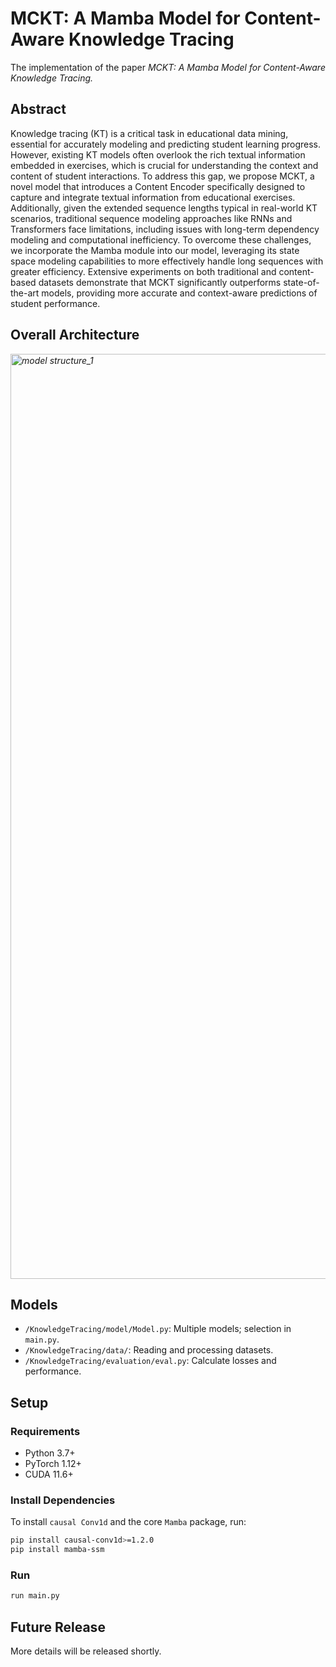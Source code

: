 # MCKT: A Mamba Model for Content-Aware Knowledge Tracing

The implementation of the paper *MCKT: A Mamba Model for Content-Aware Knowledge Tracing.*

## Abstract
Knowledge tracing (KT) is a critical task in educational data mining, essential for accurately modeling and predicting student learning progress. However, existing KT models often overlook the rich textual information embedded in exercises, which is crucial for understanding the context and content of student interactions. To address this gap, we propose MCKT, a novel model that introduces a Content Encoder specifically designed to capture and integrate textual information from educational exercises. Additionally, given the extended sequence lengths typical in real-world KT scenarios, traditional sequence modeling approaches like RNNs and Transformers face limitations, including issues with long-term dependency modeling and computational inefficiency. To overcome these challenges, we incorporate the Mamba module into our model, leveraging its state space modeling capabilities to more effectively handle long sequences with greater efficiency. Extensive experiments on both traditional and content-based datasets demonstrate that MCKT significantly outperforms state-of-the-art models, providing more accurate and context-aware predictions of student performance.

## Overall Architecture
*<img width="1480" alt="model structure_1" src="https://github.com/user-attachments/assets/c437c0e4-1342-4a50-9ef5-6e05afd9c48f">*

## Models

- `/KnowledgeTracing/model/Model.py`: Multiple models; selection in `main.py`.
- `/KnowledgeTracing/data/`: Reading and processing datasets.
- `/KnowledgeTracing/evaluation/eval.py`: Calculate losses and performance.

## Setup

### Requirements

- Python 3.7+
- PyTorch 1.12+
- CUDA 11.6+

### Install Dependencies

To install `causal Conv1d` and the core `Mamba` package, run:

```bash
pip install causal-conv1d>=1.2.0
pip install mamba-ssm
```

### Run
```bash
run main.py
```

## Future Release
More details will be released shortly.
